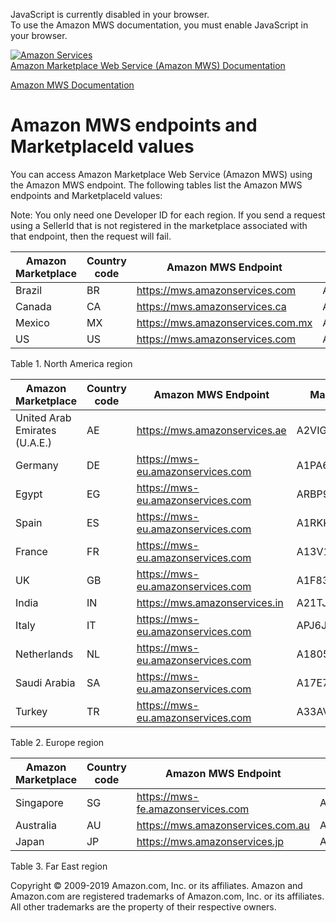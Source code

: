 <div id="MWSDX_noscript">

JavaScript is currently disabled in your browser.  
To use the Amazon MWS documentation, you must enable JavaScript in your
browser.

</div>

<div id="MWSDX_divtop">

[![Amazon
Services](https://images-na.ssl-images-amazon.com/images/G/08/mwsportal/fr_FR/amazonservices.gif
"Amazon Services")](http://services.amazon.fr)  
<span id="MWSDX_titlebar">[Amazon Marketplace Web Service (Amazon MWS)
Documentation](https://developer.amazonservices.fr/gp/mws/docs.html)</span>

</div>

<div id="MWSDX_divbottom">

<div id="MWSDX_divleft">

<div id="MWSDX_toc">

</div>

</div>

<div id="MWSDX_divright">

<div id="MWSDX_content">

<span id="MWSDX_breadcrumbs">[Amazon MWS
Documentation](https://developer.amazonservices.fr/gp/mws/docs.html)</span>

<div id="DG_Endpoints" class="nested0">

# <span class="ph">Amazon MWS</span> endpoints and MarketplaceId values

<div class="body">

<div class="section">

You can access <span class="ph">Amazon Marketplace Web Service (Amazon
MWS)</span> using the <span class="ph">Amazon MWS</span> endpoint. The
following tables list the <span class="ph">Amazon MWS</span> endpoints
and <span class="keyword parmname">MarketplaceId</span> values:

<div class="note note">

<span class="notetitle">Note:</span> You only need one Developer ID for
each region. If you send a request using a
<span class="keyword parmname">SellerId</span> that is not registered in
the marketplace associated with that endpoint, then the request will
fail.

</div>

<div class="tablenoborder">

| Amazon Marketplace | Country code | <span class="ph">Amazon MWS</span> Endpoint                                             | MarketplaceId                                                        |
| ------------------ | ------------ | --------------------------------------------------------------------------------------- | -------------------------------------------------------------------- |
| Brazil             | BR           | <span id="DG_Endpoints__d2028e1165" class="ph">https://mws.amazonservices.com</span>    | <span id="DG_Endpoints__d2028e1169" class="ph">A2Q3Y263D00KWC</span> |
| Canada             | CA           | <span id="DG_Endpoints__d2028e1182" class="ph">https://mws.amazonservices.ca</span>     | <span id="DG_Endpoints__d2028e1186" class="ph">A2EUQ1WTGCTBG2</span> |
| Mexico             | MX           | <span id="DG_Endpoints__d2028e1199" class="ph">https://mws.amazonservices.com.mx</span> | <span id="DG_Endpoints__d2028e1203" class="ph">A1AM78C64UM0Y8</span> |
| US                 | US           | <span id="DG_Endpoints__d2028e1216" class="ph">https://mws.amazonservices.com</span>    | <span id="DG_Endpoints__d2028e1220" class="ph">ATVPDKIKX0DER</span>  |

<span class="tablecap">Table 1. North America region</span>

</div>

<div class="tablenoborder">

| Amazon Marketplace            | Country code | <span class="ph">Amazon MWS</span> Endpoint                                             | MarketplaceId                                                        |
| ----------------------------- | ------------ | --------------------------------------------------------------------------------------- | -------------------------------------------------------------------- |
| United Arab Emirates (U.A.E.) | AE           | <span id="DG_Endpoints__d2028e1273" class="ph">https://mws.amazonservices.ae</span>     | <span id="DG_Endpoints__d2028e1277" class="ph">A2VIGQ35RCS4UG</span> |
| Germany                       | DE           | <span id="DG_Endpoints__d2028e1290" class="ph">https://mws-eu.amazonservices.com</span> | <span id="DG_Endpoints__d2028e1294" class="ph">A1PA6795UKMFR9</span> |
| Egypt                         | EG           | <span id="DG_Endpoints__d2028e1307" class="ph">https://mws-eu.amazonservices.com</span> | <span id="DG_Endpoints__d2028e1311" class="ph">ARBP9OOSHTCHU</span>  |
| Spain                         | ES           | <span id="DG_Endpoints__d2028e1324" class="ph">https://mws-eu.amazonservices.com</span> | <span id="DG_Endpoints__d2028e1328" class="ph">A1RKKUPIHCS9HS</span> |
| France                        | FR           | <span id="DG_Endpoints__d2028e1341" class="ph">https://mws-eu.amazonservices.com</span> | <span id="DG_Endpoints__d2028e1345" class="ph">A13V1IB3VIYZZH</span> |
| UK                            | GB           | <span id="DG_Endpoints__d2028e1359" class="ph">https://mws-eu.amazonservices.com</span> | <span id="DG_Endpoints__d2028e1363" class="ph">A1F83G8C2ARO7P</span> |
| India                         | IN           | <span id="DG_Endpoints__d2028e1376" class="ph">https://mws.amazonservices.in</span>     | <span id="DG_Endpoints__d2028e1380" class="ph">A21TJRUUN4KGV</span>  |
| Italy                         | IT           | <span id="DG_Endpoints__d2028e1393" class="ph">https://mws-eu.amazonservices.com</span> | <span id="DG_Endpoints__d2028e1397" class="ph">APJ6JRA9NG5V4</span>  |
| Netherlands                   | NL           | <span id="DG_Endpoints__d2028e1410" class="ph">https://mws-eu.amazonservices.com</span> | <span id="DG_Endpoints__d2028e1414" class="ph">A1805IZSGTT6HS</span> |
| Saudi Arabia                  | SA           | <span id="DG_Endpoints__d2028e1427" class="ph">https://mws-eu.amazonservices.com</span> | <span id="DG_Endpoints__d2028e1431" class="ph">A17E79C6D8DWNP</span> |
| Turkey                        | TR           | <span id="DG_Endpoints__d2028e1444" class="ph">https://mws-eu.amazonservices.com</span> | <span id="DG_Endpoints__d2028e1448" class="ph">A33AVAJ2PDY3EV</span> |

<span class="tablecap">Table 2. Europe region</span>

</div>

<div class="tablenoborder">

| Amazon Marketplace | Country code | <span class="ph">Amazon MWS</span> Endpoint                                             | MarketplaceId                                                        |
| ------------------ | ------------ | --------------------------------------------------------------------------------------- | -------------------------------------------------------------------- |
| Singapore          | SG           | <span id="DG_Endpoints__d2028e1501" class="ph">https://mws-fe.amazonservices.com</span> | <span id="DG_Endpoints__d2028e1505" class="ph">A19VAU5U5O7RUS</span> |
| Australia          | AU           | <span id="DG_Endpoints__d2028e1518" class="ph">https://mws.amazonservices.com.au</span> | <span id="DG_Endpoints__d2028e1522" class="ph">A39IBJ37TRP1C6</span> |
| Japan              | JP           | <span id="DG_Endpoints__d2028e1535" class="ph">https://mws.amazonservices.jp</span>     | <span id="DG_Endpoints__d2028e1539" class="ph">A1VC38T7YXB528</span> |

<span class="tablecap">Table 3. Far East region</span>

</div>

</div>

</div>

</div>

<div id="MWSDX_footer">

Copyright © 2009-2019 Amazon.com, Inc. or its affiliates. Amazon and
Amazon.com are registered trademarks of Amazon.com, Inc. or its
affiliates. All other trademarks are the property of their respective
owners.

</div>

</div>

</div>

<div style="clear: both;">

</div>

</div>
